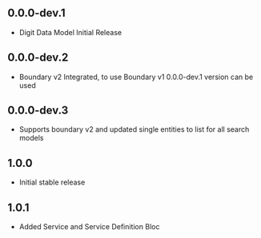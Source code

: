 ## 0.0.0-dev.1

* Digit Data Model Initial Release

## 0.0.0-dev.2
* Boundary v2 Integrated, to use Boundary v1  0.0.0-dev.1 version can be used

## 0.0.0-dev.3
* Supports boundary v2 and updated single entities to list for all search models

## 1.0.0
* Initial stable release

## 1.0.1
* Added Service and Service Definition Bloc